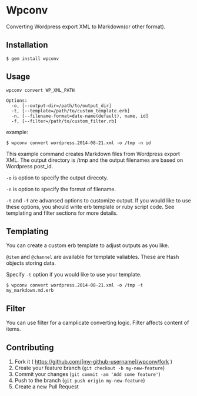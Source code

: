 # Wpconv

Converting Wordpress export XML to Markdown(or other format).

## Installation

    $ gem install wpconv

## Usage

    wpconv convert WP_XML_PATH

    Options:
      -o, [--output-dir=/path/to/output_dir]                
      -t, [--template=/path/to/custom_template.erb]         
      -n, [--filename-format=date-name(default), name, id]  
      -f, [--filter=/path/to/custom_filter.rb]    

example:

    $ wpconv convert wordpress.2014-08-21.xml -o /tmp -n id

This example command creates Markdown files from Wordpress export XML.
The output directory is /tmp and the output filenames are based on Wordpress post_id.

`-o` is option to specify the output direcoty.

`-n` is option to specify the format of filename.

`-t` and `-f` are advansed options to customize output. If you would like to use these options, you should write erb template or ruby script code.
See templating and filter sections for more details.

## Templating

You can create a custom erb template to adjust outputs as you like.

`@item` and `@channel` are available for template valiables.
These are Hash objects storing data.

Specify `-t` option if you would like to use your template.

    $ wpconv convert wordpress.2014-08-21.xml -o /tmp -t my_markdown.md.erb

## Filter

You can use filter for a camplicate converting logic.
Filter affects content of items.

## Contributing

1. Fork it ( https://github.com/[my-github-username]/wpconv/fork )
2. Create your feature branch (`git checkout -b my-new-feature`)
3. Commit your changes (`git commit -am 'Add some feature'`)
4. Push to the branch (`git push origin my-new-feature`)
5. Create a new Pull Request

